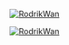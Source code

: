 <p align="center"><a href="https://github.com/RodrikWan"><img title="RodrikWan" src="https://github-readme-stats.vercel.app/api?username=RodrikWan&show_icons=true&include_all_commits=true&theme=github_dark"></a>

<p align="center"><a href="https://github.com/RodrikWan"><img title="RodrikWan" src="https://github-readme-stats.vercel.app/api/pin/?username=rodrikwan&repo=rotools&theme=github_dark"></a>
